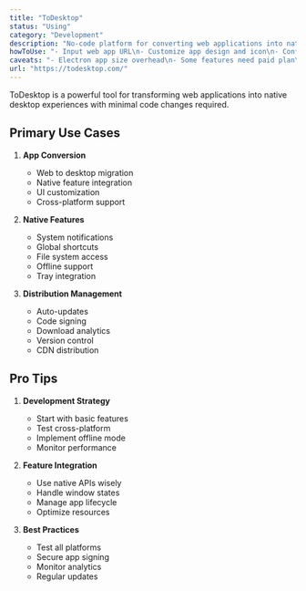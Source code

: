 ```yaml
---
title: "ToDesktop"
status: "Using"
category: "Development"
description: "No-code platform for converting web applications into native desktop apps with Electron, featuring native functionality and customizable UI"
howToUse: "- Input web app URL\n- Customize app design and icon\n- Configure native features\n- Add desktop-specific code\n- Publish and distribute"
caveats: "- Electron app size overhead\n- Some features need paid plan\n- Performance considerations\n- Distribution setup needed"
url: "https://todesktop.com/"
---
```


ToDesktop is a powerful tool for transforming web applications into native desktop experiences with minimal code changes required.

## Primary Use Cases

1. **App Conversion**
   - Web to desktop migration
   - Native feature integration
   - UI customization
   - Cross-platform support

2. **Native Features**
   - System notifications
   - Global shortcuts
   - File system access
   - Offline support
   - Tray integration

3. **Distribution Management**
   - Auto-updates
   - Code signing
   - Download analytics
   - Version control
   - CDN distribution

## Pro Tips

1. **Development Strategy**
   - Start with basic features
   - Test cross-platform
   - Implement offline mode
   - Monitor performance

2. **Feature Integration**
   - Use native APIs wisely
   - Handle window states
   - Manage app lifecycle
   - Optimize resources

3. **Best Practices**
   - Test all platforms
   - Secure app signing
   - Monitor analytics
   - Regular updates 